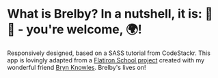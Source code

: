 # What is Brelby? In a nutshell, it is: 🍷 🧁 - you're welcome, 🌍!

Responsively designed, based on a SASS tutorial from CodeStackr. This app is lovingly adapted from a [Flatiron School project](https://github.com/miShelbyT/brelby) created with my wonderful friend [Bryn Knowles](https://www.linkedin.com/in/knowlesbryn/). Brelby's lives on!
